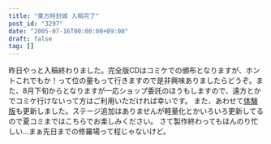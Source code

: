 ```yaml
---
title: "東方時封城 入稿完了"
post_id: "3297"
date: "2005-07-16T00:00:00+09:00"
draft: false
tag: []
---
```



昨日やっと入稿終わりました。完全版CDはコミケでの頒布となりますが、ホントこれでもか！って位の量もって行きますので是非興味ありましたらどうぞ。また、8月下旬からとなりますが一応ショップ委託のほうもしますので、遠方とかでコミケ行けないって方はご利用いただければ幸いです。 また、あわせて[体験版](/!/thA/)も更新しました。ステージ追加はありませんが軽量化とかいろいろ更新してるので夏コミまではこちらでお楽しみください。  さて製作終わってもほんのり忙しい…まぁ先日までの修羅場って程じゃないけど。
